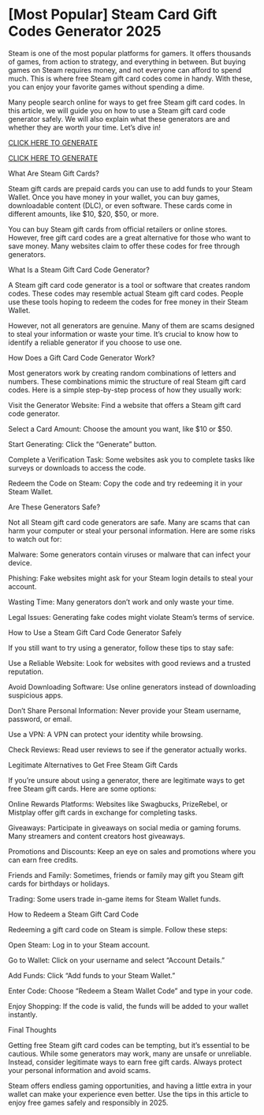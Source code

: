 # [Most Popular] Steam Card Gift Codes Generator 2025 

Steam is one of the most popular platforms for gamers. It offers thousands of games, from action to strategy, and everything in between. But buying games on Steam requires money, and not everyone can afford to spend much. This is where free Steam gift card codes come in handy. With these, you can enjoy your favorite games without spending a dime.

Many people search online for ways to get free Steam gift card codes. In this article, we will guide you on how to use a Steam gift card code generator safely. We will also explain what these generators are and whether they are worth your time. Let’s dive in!

[CLICK HERE TO GENERATE](https://appbitly.com/get-free-Gift-card)

[CLICK HERE TO GENERATE](https://appbitly.com/get-free-Gift-card)


What Are Steam Gift Cards?

Steam gift cards are prepaid cards you can use to add funds to your Steam Wallet. Once you have money in your wallet, you can buy games, downloadable content (DLC), or even software. These cards come in different amounts, like $10, $20, $50, or more.

You can buy Steam gift cards from official retailers or online stores. However, free gift card codes are a great alternative for those who want to save money. Many websites claim to offer these codes for free through generators.

What Is a Steam Gift Card Code Generator?

A Steam gift card code generator is a tool or software that creates random codes. These codes may resemble actual Steam gift card codes. People use these tools hoping to redeem the codes for free money in their Steam Wallet.

However, not all generators are genuine. Many of them are scams designed to steal your information or waste your time. It’s crucial to know how to identify a reliable generator if you choose to use one.

How Does a Gift Card Code Generator Work?

Most generators work by creating random combinations of letters and numbers. These combinations mimic the structure of real Steam gift card codes. Here is a simple step-by-step process of how they usually work:

Visit the Generator Website: Find a website that offers a Steam gift card code generator.

Select a Card Amount: Choose the amount you want, like $10 or $50.

Start Generating: Click the “Generate” button.

Complete a Verification Task: Some websites ask you to complete tasks like surveys or downloads to access the code.

Redeem the Code on Steam: Copy the code and try redeeming it in your Steam Wallet.

Are These Generators Safe?

Not all Steam gift card code generators are safe. Many are scams that can harm your computer or steal your personal information. Here are some risks to watch out for:

Malware: Some generators contain viruses or malware that can infect your device.

Phishing: Fake websites might ask for your Steam login details to steal your account.

Wasting Time: Many generators don’t work and only waste your time.

Legal Issues: Generating fake codes might violate Steam’s terms of service.

How to Use a Steam Gift Card Code Generator Safely

If you still want to try using a generator, follow these tips to stay safe:

Use a Reliable Website: Look for websites with good reviews and a trusted reputation.

Avoid Downloading Software: Use online generators instead of downloading suspicious apps.

Don’t Share Personal Information: Never provide your Steam username, password, or email.

Use a VPN: A VPN can protect your identity while browsing.

Check Reviews: Read user reviews to see if the generator actually works.

Legitimate Alternatives to Get Free Steam Gift Cards

If you’re unsure about using a generator, there are legitimate ways to get free Steam gift cards. Here are some options:

Online Rewards Platforms: Websites like Swagbucks, PrizeRebel, or Mistplay offer gift cards in exchange for completing tasks.

Giveaways: Participate in giveaways on social media or gaming forums. Many streamers and content creators host giveaways.

Promotions and Discounts: Keep an eye on sales and promotions where you can earn free credits.

Friends and Family: Sometimes, friends or family may gift you Steam gift cards for birthdays or holidays.

Trading: Some users trade in-game items for Steam Wallet funds.

How to Redeem a Steam Gift Card Code

Redeeming a gift card code on Steam is simple. Follow these steps:

Open Steam: Log in to your Steam account.

Go to Wallet: Click on your username and select “Account Details.”

Add Funds: Click “Add funds to your Steam Wallet.”

Enter Code: Choose “Redeem a Steam Wallet Code” and type in your code.

Enjoy Shopping: If the code is valid, the funds will be added to your wallet instantly.

Final Thoughts

Getting free Steam gift card codes can be tempting, but it’s essential to be cautious. While some generators may work, many are unsafe or unreliable. Instead, consider legitimate ways to earn free gift cards. Always protect your personal information and avoid scams.

Steam offers endless gaming opportunities, and having a little extra in your wallet can make your experience even better. Use the tips in this article to enjoy free games safely and responsibly in 2025.